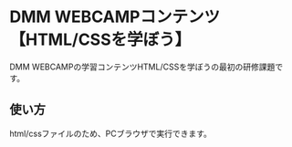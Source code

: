 # DMM WEBCAMPコンテンツ【HTML/CSSを学ぼう】
DMM WEBCAMPの学習コンテンツHTML/CSSを学ぼうの最初の研修課題です。
## 使い方
html/cssファイルのため、PCブラウザで実行できます。
